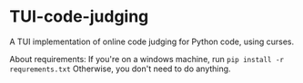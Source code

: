 # TUI-code-judging
A TUI implementation of online code judging for Python code, using curses.

About requirements:
If you're on a windows machine, run 
```pip install -r requrements.txt```
Otherwise, you don't need to do anything.
